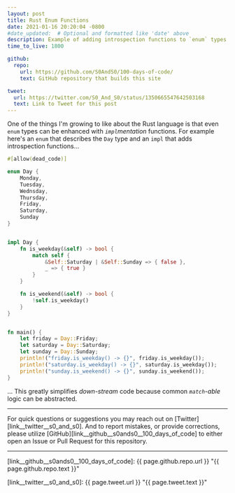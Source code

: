 ```yaml
---
layout: post
title: Rust Enum Functions
date: 2021-01-16 20:20:04 -0800
#date_updated:  # Optional and formatted like 'date' above
description: Example of adding introspection functions to `enum` types
time_to_live: 1800

github:
  repo:
    url: https://github.com/S0AndS0/100-days-of-code/
    text: GitHub repository that builds this site

tweet:
  url: https://twitter.com/S0_And_S0/status/1350665547642503168
  text: Link to Tweet for this post
---
```




One of the things I'm growing to like about the Rust language is that even `enum` types can be enhanced with _`impl`mentation_ functions. For example here's an `enum` that describes the `Day` type and an `impl` that adds introspection functions...


```rust
#[allow(dead_code)]

enum Day {
    Monday,
    Tuesday,
    Wednsday,
    Thursday,
    Friday,
    Saturday,
    Sunday
}


impl Day {
    fn is_weekday(&self) -> bool {
        match self {
            &Self::Saturday | &Self::Sunday => { false },
            _ => { true }
        }
    }

    fn is_weekend(&self) -> bool {
        !self.is_weekday()
    }
}


fn main() {
    let friday = Day::Friday;
    let saturday = Day::Saturday;
    let sunday = Day::Sunday;
    println!("friday.is_weekday() -> {}", friday.is_weekday());
    println!("saturday.is_weekday() -> {}", saturday.is_weekday());
    println!("sunday.is_weekend() -> {}", sunday.is_weekend());
}
```


... This greatly simplifies _down-stream_ code because common _`match`-able_ logic can be abstracted.


---


For quick questions or suggestions you may reach out on [Twitter][link__twitter__s0_and_s0]. And to report mistakes, or provide corrections, please utilize [GitHub][link__github__s0ands0__100_days_of_code] to either open an Issue or Pull Request for this repository.


---



[link__github__s0ands0__100_days_of_code]: {{ page.github.repo.url }} "{{ page.github.repo.text }}"

[link__twitter__s0_and_s0]: {{ page.tweet.url }} "{{ page.tweet.text }}"

